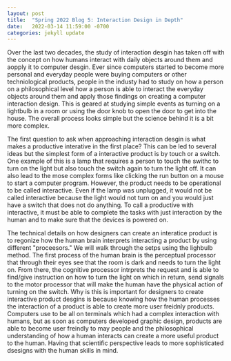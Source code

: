 ```yaml
---
layout: post
title:  "Spring 2022 Blog 5: Interaction Design in Depth"
date:   2022-03-14 11:59:00 -0700
categories: jekyll update
---
```

Over the last two decades, the study of interaction desgin has taken off with the concept on how humans interact with daily objects around them and aopply it to computer desgin. Ever since computers started to become more personal and everyday people were buying computers or other techniological products, people in the industy had to study on how a person on a philosophical level how a person is able to interact the everyday objects around them and apply those findings on creating a computer interaction design. This is geared at studying simple events as turning on a lightbulb in a room or using the door knob to open the door to get into the house. The overall process looks simple but the science behind it is a bit more complex.

The first question to ask when approaching interaction desgin is what makes a productive interative in the first place? This can be led to several ideas but the simplest form of a interactive product is by touch or a switch. One example of this is a lamp that requires a person to touch the swithc to turn on the light but also touch the switch again to turn the light off. It can also lead to the mose complex forms like clicking the run button on a mouse to start a computer program. However, the product needs to be operational to be called interactive. Even if the lamp was unplugged, it would not be called interactive because the light would not turn on and you would just have a switch that does not do anything. To call a productive with interactive, it must be able to complete the tasks with just interaction by the human and to make sure that the devices is powered on.

The technical details on how designers can create an interatice product is to regonize how the human brain interprets interacting a product by using different "proceesors." We will walk through the setps using the lighbulb method. The first process of the human brain is the perceptual processor that through their eyes see that the room is dark and needs to turn the light on. From there, the cognitive processor intrprets the request and is able to find/give instruction on how to turn the light on which in return, send signals to the motor processor that will make the human have the physical action of turning on the switch. Why is this is important for designers to create interactive product desgins is because knowing how the human processes the interaction of a product is able to create more user freidnly products. Computers use to be all on terminals which had a complex interaction with humans, but as soon as computers developed graphic design, products are able to become user freindly to may people and the philosophical understanding of how a human interacts can create a more useful product to the human. Having that scientific perspective leads to more sophisticated dsesigns with the human skills in mind.
